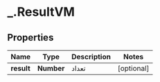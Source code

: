 # _.ResultVM

## Properties
Name | Type | Description | Notes
------------ | ------------- | ------------- | -------------
**result** | **Number** | تعداد | [optional] 


